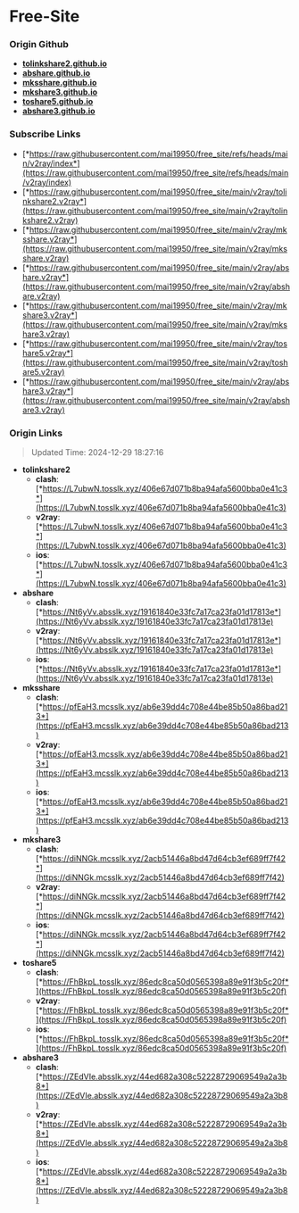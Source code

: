 # Free-Site

### Origin Github

- [**tolinkshare2.github.io**](https://github.com/tolinkshare2/tolinkshare2.github.io)
- [**abshare.github.io**](https://github.com/abshare/abshare.github.io)
- [**mksshare.github.io**](https://github.com/mksshare/mksshare.github.io)
- [**mkshare3.github.io**](https://github.com/mkshare3/mkshare3.github.io)
- [**toshare5.github.io**](https://github.com/toshare5/toshare5.github.io)
- [**abshare3.github.io**](https://github.com/abshare3/abshare3.github.io)

### Subscribe Links

- [*https://raw.githubusercontent.com/mai19950/free_site/refs/heads/main/v2ray/index*](https://raw.githubusercontent.com/mai19950/free_site/refs/heads/main/v2ray/index)
- [*https://raw.githubusercontent.com/mai19950/free_site/main/v2ray/tolinkshare2.v2ray*](https://raw.githubusercontent.com/mai19950/free_site/main/v2ray/tolinkshare2.v2ray)
- [*https://raw.githubusercontent.com/mai19950/free_site/main/v2ray/mksshare.v2ray*](https://raw.githubusercontent.com/mai19950/free_site/main/v2ray/mksshare.v2ray)
- [*https://raw.githubusercontent.com/mai19950/free_site/main/v2ray/abshare.v2ray*](https://raw.githubusercontent.com/mai19950/free_site/main/v2ray/abshare.v2ray)
- [*https://raw.githubusercontent.com/mai19950/free_site/main/v2ray/mkshare3.v2ray*](https://raw.githubusercontent.com/mai19950/free_site/main/v2ray/mkshare3.v2ray)
- [*https://raw.githubusercontent.com/mai19950/free_site/main/v2ray/toshare5.v2ray*](https://raw.githubusercontent.com/mai19950/free_site/main/v2ray/toshare5.v2ray)
- [*https://raw.githubusercontent.com/mai19950/free_site/main/v2ray/abshare3.v2ray*](https://raw.githubusercontent.com/mai19950/free_site/main/v2ray/abshare3.v2ray)

### Origin Links

> Updated Time: 2024-12-29 18:27:16

- **tolinkshare2**
  - **clash**: [*https://L7ubwN.tosslk.xyz/406e67d071b8ba94afa5600bba0e41c3*](https://L7ubwN.tosslk.xyz/406e67d071b8ba94afa5600bba0e41c3)
  - **v2ray**: [*https://L7ubwN.tosslk.xyz/406e67d071b8ba94afa5600bba0e41c3*](https://L7ubwN.tosslk.xyz/406e67d071b8ba94afa5600bba0e41c3)
  - **ios**: [*https://L7ubwN.tosslk.xyz/406e67d071b8ba94afa5600bba0e41c3*](https://L7ubwN.tosslk.xyz/406e67d071b8ba94afa5600bba0e41c3)
- **abshare**
  - **clash**: [*https://Nt6yVv.absslk.xyz/19161840e33fc7a17ca23fa01d17813e*](https://Nt6yVv.absslk.xyz/19161840e33fc7a17ca23fa01d17813e)
  - **v2ray**: [*https://Nt6yVv.absslk.xyz/19161840e33fc7a17ca23fa01d17813e*](https://Nt6yVv.absslk.xyz/19161840e33fc7a17ca23fa01d17813e)
  - **ios**: [*https://Nt6yVv.absslk.xyz/19161840e33fc7a17ca23fa01d17813e*](https://Nt6yVv.absslk.xyz/19161840e33fc7a17ca23fa01d17813e)
- **mksshare**
  - **clash**: [*https://pfEaH3.mcsslk.xyz/ab6e39dd4c708e44be85b50a86bad213*](https://pfEaH3.mcsslk.xyz/ab6e39dd4c708e44be85b50a86bad213)
  - **v2ray**: [*https://pfEaH3.mcsslk.xyz/ab6e39dd4c708e44be85b50a86bad213*](https://pfEaH3.mcsslk.xyz/ab6e39dd4c708e44be85b50a86bad213)
  - **ios**: [*https://pfEaH3.mcsslk.xyz/ab6e39dd4c708e44be85b50a86bad213*](https://pfEaH3.mcsslk.xyz/ab6e39dd4c708e44be85b50a86bad213)
- **mkshare3**
  - **clash**: [*https://diNNGk.mcsslk.xyz/2acb51446a8bd47d64cb3ef689ff7f42*](https://diNNGk.mcsslk.xyz/2acb51446a8bd47d64cb3ef689ff7f42)
  - **v2ray**: [*https://diNNGk.mcsslk.xyz/2acb51446a8bd47d64cb3ef689ff7f42*](https://diNNGk.mcsslk.xyz/2acb51446a8bd47d64cb3ef689ff7f42)
  - **ios**: [*https://diNNGk.mcsslk.xyz/2acb51446a8bd47d64cb3ef689ff7f42*](https://diNNGk.mcsslk.xyz/2acb51446a8bd47d64cb3ef689ff7f42)
- **toshare5**
  - **clash**: [*https://FhBkpL.tosslk.xyz/86edc8ca50d0565398a89e91f3b5c20f*](https://FhBkpL.tosslk.xyz/86edc8ca50d0565398a89e91f3b5c20f)
  - **v2ray**: [*https://FhBkpL.tosslk.xyz/86edc8ca50d0565398a89e91f3b5c20f*](https://FhBkpL.tosslk.xyz/86edc8ca50d0565398a89e91f3b5c20f)
  - **ios**: [*https://FhBkpL.tosslk.xyz/86edc8ca50d0565398a89e91f3b5c20f*](https://FhBkpL.tosslk.xyz/86edc8ca50d0565398a89e91f3b5c20f)
- **abshare3**
  - **clash**: [*https://ZEdVIe.absslk.xyz/44ed682a308c52228729069549a2a3b8*](https://ZEdVIe.absslk.xyz/44ed682a308c52228729069549a2a3b8)
  - **v2ray**: [*https://ZEdVIe.absslk.xyz/44ed682a308c52228729069549a2a3b8*](https://ZEdVIe.absslk.xyz/44ed682a308c52228729069549a2a3b8)
  - **ios**: [*https://ZEdVIe.absslk.xyz/44ed682a308c52228729069549a2a3b8*](https://ZEdVIe.absslk.xyz/44ed682a308c52228729069549a2a3b8)
